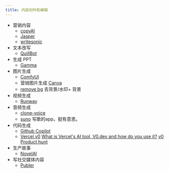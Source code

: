 ```yaml
---
title: 内容创作和编辑
---
```

* 营销内容
  * [copyAI](./copyai.md)
  * [Jasper](./jasper.md)
  * [writesonic](./writesonic.md)
* 文本改写
  * [QuillBot](./quillbot.md)
* 生成 PPT
  * [Gamma](./gramma.md)
* 图片生成
  * [ComfyUI](./ComfyUI.md)
  * 营销图片生成 [Canva](./canva.md)
  * [remove bg](./remove-bg.md) 去背景/水印+ 背景
* 视频生成
  * [Runway](./runway.md)
* 音频生成
  * [clone-voice](./clone-voice.md)
  * [suno](https://app.suno.ai) 写歌的app。挺有意思。
* 代码生成
  * [Github Copilot](https://github.com/features/copilot)
  * [Vercel v0](https://v0.dev/)  [What is Vercel's AI tool, V0.dev and how do you use it?](https://dev.to/opensauced/what-is-vercels-ai-tool-v0dev-and-how-do-you-use-it-3nge) [v0 Product hunt](https://www.producthunt.com/products/v0-dev-by-vercel-labs)
* 生产故事
  * [NovelAI](./novelai.md)
* 写社交媒体内容
  * [Publer](./publer.md)
